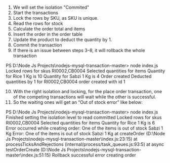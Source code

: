 1. We will set the isolation "Commited"
2. Start the transactions
3. Lock the rows by SKU, as SKU is unique.
4. Read the rows for stock
5. Calculate the order total and items
6. Insert the order in the order table
7. Update the product to deduct the quantity by 1.
8. Commit the transaction
9. If there is an issue between steps 3–8, it will rollback the whole transaction

<!-- Transactions as seen below: -->
PS D:\Node Js Projects\nodejs-mysql-transaction-master> node index.js
Locked rows for skus RI0002,CB0004
Selected quantities for items
Quantity for Rice 1 Kg is 10
Quantity for Sabzi 1 Kg is 4
Order created
Deducted quantities by 1 for RI0002,CB0004
order created with id 1


10. With the right isolation and locking, for the place order transaction, one of the competing transactions will wait while the other is successful.
11. So the waiting ones will get an “Out of stock error” like below:

<!-- Out of stock error -->
PS D:\Node Js Projects\nodejs-mysql-transaction-master> node index.js
Finished setting the isolation level to read committed
Locked rows for skus RI0002,CB0004
Selected quantities for items
Quantity for Rice 1 Kg is 6
Error occurred while creating order: One of the items is out of stock Sabzi 1 Kg Error: One of the items is out of stock Sabzi 1 Kg
    at createOrder (D:\Node Js Projects\nodejs-mysql-transaction-master\index.js:23:15)
    at processTicksAndRejections (internal/process/task_queues.js:93:5)
    at async testOrderCreate (D:\Node Js Projects\nodejs-mysql-transaction-master\index.js:51:15)
Rollback successful
error creating order